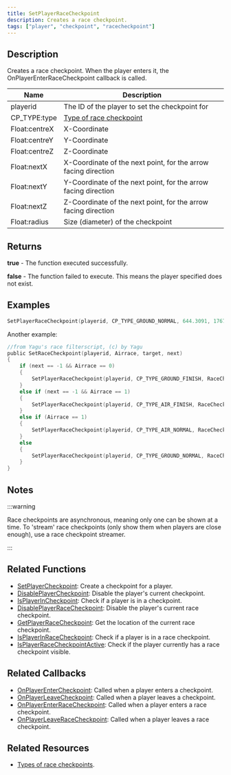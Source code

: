 ```yaml
---
title: SetPlayerRaceCheckpoint
description: Creates a race checkpoint.
tags: ["player", "checkpoint", "racecheckpoint"]
---
```


## Description

Creates a race checkpoint. When the player enters it, the OnPlayerEnterRaceCheckpoint callback is called.

| Name          | Description                                                    |
|---------------|----------------------------------------------------------------|
| playerid      | The ID of the player to set the checkpoint for                 |
| CP_TYPE:type  | [Type of race checkpoint](../resources/race-checkpoint-types)  |
| Float:centreX | X-Coordinate                                                   |
| Float:centreY | Y-Coordinate                                                   |
| Float:centreZ | Z-Coordinate                                                   |
| Float:nextX   | X-Coordinate of the next point, for the arrow facing direction |
| Float:nextY   | Y-Coordinate of the next point, for the arrow facing direction |
| Float:nextZ   | Z-Coordinate of the next point, for the arrow facing direction |
| Float:radius  | Size (diameter) of the checkpoint                              |

## Returns

**true** - The function executed successfully.

**false** - The function failed to execute. This means the player specified does not exist.

## Examples

```c
SetPlayerRaceCheckpoint(playerid, CP_TYPE_GROUND_NORMAL, 644.3091, 1767.0223, 4.9970, 650.6734, 1812.0367, 4.9970, 3.0);
```

Another example:

```c
//from Yagu's race filterscript, (c) by Yagu
public SetRaceCheckpoint(playerid, Airrace, target, next)
{
    if (next == -1 && Airrace == 0)
    {
        SetPlayerRaceCheckpoint(playerid, CP_TYPE_GROUND_FINISH, RaceCheckpoints[target][0], RaceCheckpoints[target][1], RaceCheckpoints[target][2], 0.0, 0.0, 0.0, CPsize);
    }
    else if (next == -1 && Airrace == 1)
    {
        SetPlayerRaceCheckpoint(playerid, CP_TYPE_AIR_FINISH, RaceCheckpoints[target][0], RaceCheckpoints[target][1], RaceCheckpoints[target][2], 0.0, 0.0, 0.0, CPsize);
    }
    else if (Airrace == 1)
    {
        SetPlayerRaceCheckpoint(playerid, CP_TYPE_AIR_NORMAL, RaceCheckpoints[target][0], RaceCheckpoints[target][1], RaceCheckpoints[target][2], RaceCheckpoints[next][0], RaceCheckpoints[next][1], RaceCheckpoints[next][2], CPsize);
    }
    else
    {
        SetPlayerRaceCheckpoint(playerid, CP_TYPE_GROUND_NORMAL, RaceCheckpoints[target][0], RaceCheckpoints[target][1], RaceCheckpoints[target][2], RaceCheckpoints[next][0], RaceCheckpoints[next][1], RaceCheckpoints[next][2], CPsize);
    }
}
```

## Notes

:::warning

Race checkpoints are asynchronous, meaning only one can be shown at a time. To 'stream' race checkpoints (only show them when players are close enough), use a race checkpoint streamer.

:::

## Related Functions

- [SetPlayerCheckpoint](SetPlayerCheckpoint): Create a checkpoint for a player.
- [DisablePlayerCheckpoint](DisablePlayerCheckpoint): Disable the player's current checkpoint.
- [IsPlayerInCheckpoint](IsPlayerInCheckpoint): Check if a player is in a checkpoint.
- [DisablePlayerRaceCheckpoint](DisablePlayerRaceCheckpoint): Disable the player's current race checkpoint.
- [GetPlayerRaceCheckpoint](GetPlayerRaceCheckpoint): Get the location of the current race checkpoint.
- [IsPlayerInRaceCheckpoint](IsPlayerInRaceCheckpoint): Check if a player is in a race checkpoint.
- [IsPlayerRaceCheckpointActive](IsPlayerRaceCheckpointActive): Check if the player currently has a race checkpoint visible.

## Related Callbacks

- [OnPlayerEnterCheckpoint](../callbacks/OnPlayerEnterCheckpoint): Called when a player enters a checkpoint.
- [OnPlayerLeaveCheckpoint](../callbacks/OnPlayerLeaveCheckpoint): Called when a player leaves a checkpoint.
- [OnPlayerEnterRaceCheckpoint](../callbacks/OnPlayerEnterRaceCheckpoint): Called when a player enters a race checkpoint.
- [OnPlayerLeaveRaceCheckpoint](../callbacks/OnPlayerLeaveRaceCheckpoint): Called when a player leaves a race checkpoint.

## Related Resources

- [Types of race checkpoints](../resources/race-checkpoint-types).
